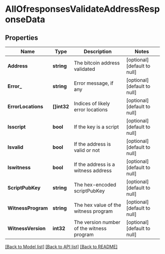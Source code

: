 # AllOfresponsesValidateAddressResponseData

## Properties
Name | Type | Description | Notes
------------ | ------------- | ------------- | -------------
**Address** | **string** | The bitcoin address validated | [optional] [default to null]
**Error_** | **string** | Error message, if any | [optional] [default to null]
**ErrorLocations** | **[]int32** | Indices of likely error locations | [optional] [default to null]
**Isscript** | **bool** | If the key is a script | [optional] [default to null]
**Isvalid** | **bool** | If the address is valid or not | [optional] [default to null]
**Iswitness** | **bool** | If the address is a witness address | [optional] [default to null]
**ScriptPubKey** | **string** | The hex-encoded scriptPubKey | [optional] [default to null]
**WitnessProgram** | **string** | The hex value of the witness program | [optional] [default to null]
**WitnessVersion** | **int32** | The version number of the witness program | [optional] [default to null]

[[Back to Model list]](../README.md#documentation-for-models) [[Back to API list]](../README.md#documentation-for-api-endpoints) [[Back to README]](../README.md)

